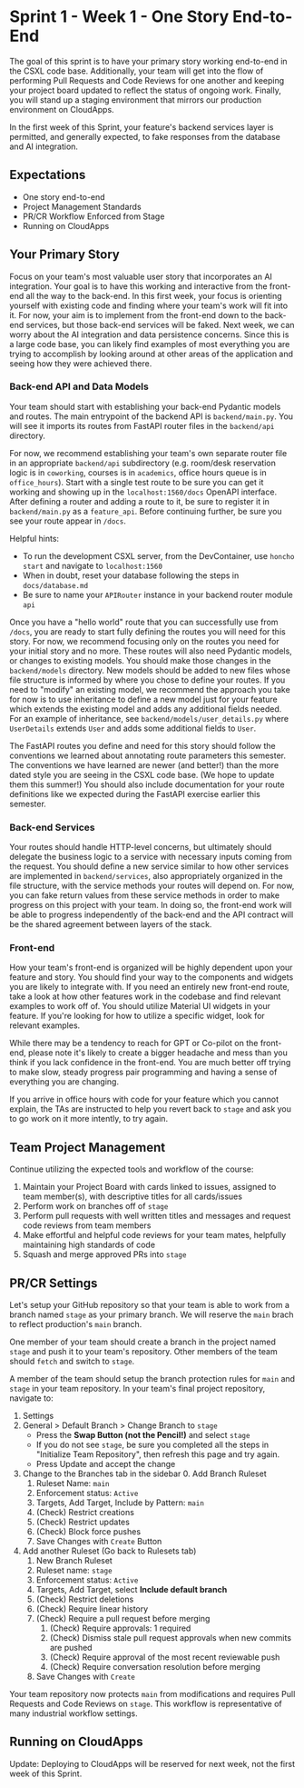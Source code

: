 # Sprint 1 - Week 1 - One Story End-to-End

The goal of this sprint is to have your primary story working end-to-end in the CSXL code base. Additionally, your team will get into the flow of performing Pull Requests and Code Reviews for one another and keeping your project board updated to reflect the status of ongoing work. Finally, you will stand up a staging environment that mirrors our production environment on CloudApps.

In the first week of this Sprint, your feature's backend services layer is permitted, and generally expected, to fake responses from the database and AI integration.

## Expectations

* One story end-to-end
* Project Management Standards
* PR/CR Workflow Enforced from Stage
* Running on CloudApps

## Your Primary Story

Focus on your team's most valuable user story that incorporates an AI integration. Your goal is to have this working and interactive from the front-end all the way to the back-end. In this first week, your focus is orienting yourself with existing code and finding where your team's work will fit into it. For now, your aim is to implement from the front-end down to the back-end services, but those back-end services will be faked. Next week, we can worry about the AI integration and data persistence concerns. Since this is a large code base, you can likely find examples of most everything you are trying to accomplish by looking around at other areas of the application and seeing how they were achieved there.

### Back-end API and Data Models

Your team should start with establishing your back-end Pydantic models and routes. The main entrypoint of the backend API is `backend/main.py`. You will see it imports its routes from FastAPI router files in the `backend/api` directory.

For now, we recommend establishing your team's own separate router file in an appropriate `backend/api` subdirectory (e.g. room/desk reservation logic is in `coworking`, courses is in `academics`, office hours queue is in `office_hours`). Start with a single test route to be sure you can get it working and showing up in the `localhost:1560/docs` OpenAPI interface. After defining a router and adding a route to it, be sure to register it in `backend/main.py` as a `feature_api`. Before continuing further, be sure you see your route appear in `/docs`.

Helpful hints:

* To run the development CSXL server, from the DevContainer, use `honcho start` and navigate to `localhost:1560`
* When in doubt, reset your database following the steps in `docs/database.md`
* Be sure to name your `APIRouter` instance in your backend router module `api`

Once you have a "hello world" route that you can successfully use from `/docs`, you are ready to start fully defining the routes you will need for this story. For now, we recommend focusing only on the routes you need for your initial story and no more. These routes will also need Pydantic models, or changes to existing models. You should make those changes in the `backend/models` directory. New models should be added to new files whose file structure is informed by where you chose to define your routes. If you need to "modify" an existing model, we recommend the approach you take for now is to use inheritance to define a new model just for your feature which extends the existing model and adds any additional fields needed. For an example of inheritance, see `backend/models/user_details.py` where `UserDetails` extends `User` and adds some additional fields to `User`.

The FastAPI routes you define and need for this story should follow the conventions we learned about annotating route parameters this semester. The conventions we have learned are newer (and better!) than the more dated style you are seeing in the CSXL code base. (We hope to update them this summer!) You should also include documentation for your route definitions like we expected during the FastAPI exercise earlier this semester.

### Back-end Services

Your routes should handle HTTP-level concerns, but ultimately should delegate the business logic to a service with necessary inputs coming from the request. You should define a new service similar to how other services are implemented in `backend/services`, also appropriately organized in the file structure, with the service methods your routes will depend on. For now, you can fake return values from these service methods in order to make progress on this project with your team. In doing so, the front-end work will be able to progress independently of the back-end and the API contract will be the shared agreement between layers of the stack.

### Front-end

How your team's front-end is organized will be highly dependent upon your feature and story. You should find your way to the components and widgets you are likely to integrate with. If you need an entirely new front-end route, take a look at how other features work in the codebase and find relevant examples to work off of. You should utilize Material UI widgets in your feature. If you're looking for how to utilize a specific widget, look for relevant examples.

While there may be a tendency to reach for GPT or Co-pilot on the front-end, please note it's likely to create a bigger headache and mess than you think if you lack confidence in the front-end. You are much better off trying to make slow, steady progress pair programming and having a sense of everything you are changing.

If you arrive in office hours with code for your feature which you cannot explain, the TAs are instructed to help you revert back to `stage` and ask you to go work on it more intently, to try again.

## Team Project Management

Continue utilizing the expected tools and workflow of the course:

1. Maintain your Project Board with cards linked to issues, assigned to team member(s), with descriptive titles for all cards/issues
2. Perform work on branches off of `stage`
3. Perform pull requests with well written titles and messages and request code reviews from team members
4. Make effortful and helpful code reviews for your team mates, helpfully maintaining high standards of code
5. Squash and merge approved PRs into `stage`

## PR/CR Settings

Let's setup your GitHub repository so that your team is able to work from a branch named `stage` as your primary branch. We will reserve the `main` brach to reflect production's `main` branch.

One member of your team should create a branch in the project named `stage` and push it to your team's repository. Other members of the team should `fetch` and switch to `stage`.

A member of the team should setup the branch protection rules for `main` and `stage` in your team repository. In your team's final project repository, navigate to:

1. Settings
2. General > Default Branch > Change Branch to `stage`
    * Press the **Swap Button (not the Pencil!)** and select `stage`
    * If you do not see `stage`, be sure you completed all the steps in "Initialize Team Repository", then refresh this page and try again.
    * Press Update and accept the change
3. Change to the Branches tab in the sidebar
    0. Add Branch Ruleset
    1. Ruleset Name: `main`
    2. Enforcement status: `Active`
    1. Targets, Add Target, Include by Pattern: `main`
    2. (Check) Restrict creations
    3. (Check) Restrict updates
    3. (Check) Block force pushes
    4. Save Changes with `Create` Button
4. Add another Ruleset (Go back to Rulesets tab)
    1. New Branch Ruleset
    1. Ruleset name: `stage`
    1. Enforcement status: `Active`
    1. Targets, Add Target, select **Include default branch**
    1. (Check) Restrict deletions
    4. (Check) Require linear history
    2. (Check) Require a pull request before merging
        1. (Check) Require approvals: 1 required
        2. (Check) Dismiss stale pull request approvals when new commits are pushed
        3. (Check) Require approval of the most recent reviewable push
        3. (Check) Require conversation resolution before merging
    6. Save Changes with `Create`

Your team repository now protects `main` from modifications and requires Pull Requests and Code Reviews on `stage`. This workflow is representative of many industrial workflow settings.

## Running on CloudApps

<!-- Before attempting to get your `stage` branch running on CloudApps, be sure you are locally working in your team's `stage` branch. -->
Update: Deploying to CloudApps will be reserved for next week, not the first week of this Sprint.